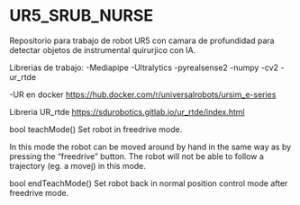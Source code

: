 # UR5_SRUB_NURSE
Repositorio para trabajo de robot UR5 con camara de profundidad para detectar objetos de instrumental quirurjico con IA.


Librerias de trabajo:
-Mediapipe
-Ultralytics
-pyrealsense2
-numpy
-cv2
-ur_rtde

-UR en docker
https://hub.docker.com/r/universalrobots/ursim_e-series

Libreria UR_rtde
https://sdurobotics.gitlab.io/ur_rtde/index.html


bool teachMode()
Set robot in freedrive mode.

In this mode the robot can be moved around by hand in the same way as by pressing the “freedrive” button. The robot will not be able to follow a trajectory (eg. a movej) in this mode.

bool endTeachMode()
Set robot back in normal position control mode after freedrive mode.